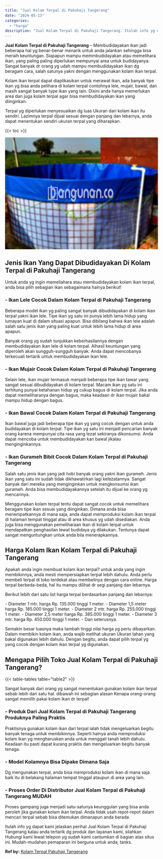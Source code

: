 ```yaml
---
title: "Jual Kolam Terpal di Pakuhaji Tangerang"
date: "2024-05-13"
categories: 
  - "harga"
description: "Jual Kolam Terpal di Pakuhaji Tangerang. Itulah info yg dapat kami jelaskan perihal Jual Kolam Terpal di Pakuhaji Tangerang kalau anda tertarik dg produk dan..."
---
```


**Jual Kolam Terpal di Pakuhaji Tangerang** – Membudidayakan ikan jadi beberapa hal yg benar-benar menarik untuk anda jalankan sehingga bisa meraih keuntungan. Siapapun mampu memmbudidayakan atau memelihara ikan, yang paling paling diperlukan mempunyai area untuk budidayanya. Sangat banyak dr orang yg udah mampu membudidayakan ikan dg beragam cara, salah satunya yakni dengan menggunakan kolam ikan terpal.

Kolam ikan terpal dapat diaplikasikan untuk merawat ikan, ada banyak tipe ikan yg bisa anda pelihara di kolam terpal contohnya lele, mujair, bawal, dan masih sangat banyak type ikan yang lain. Disini anda hanya memerlukan area dan juga kolam terpal agar bisa membudidayakan ikan yang diinginkan.

Terpal yg diperlukan menyesuaikan dg luas Ukuran dari kolam ikan itu sendiri. Lazimnya terpal dijual sesuai dengan panjang dan lebarnya, anda dapat menentukan sendiri ukuran terpal yang diharapkan.

{{< toc >}}

![Jual Kolam Terpal di Pakuhaji Tangerang](/images/jual-kolam-terpal-54.png)

## Jenis Ikan Yang Dapat Dibudidayakan Di Kolam Terpal di Pakuhaji Tangerang

Untuk anda yg ingin memeliahara atau membudidayakan kolam ikan terpal, anda bisa pilih sebagian ikan sebagaimana halnya berikut!

### \- Ikan Lele Cocok Dalam Kolam Terpal di Pakuhaji Tangerang

Beberapa model ikan yg paling sangat banyak dibudidayakan di kolam ikan terpal yakni ikan lele. Tipe ikan yg satu ini punya lebih lama hidup yang lumayan kuat di dalam situasi apapun. Bisa dibilang bahwa ikan lele adalah salah satu jenis ikan yang paling kuat untuk lebih lama hidup di area apapun.

Banyak orang yg sudah tunjukkan keberhasilannya dengan membudidayakan ikan lele di kolam terpal. Alhasil keuntungan yang diperoleh akan sungguh-sungguh banyak. Anda dapat mencobanya terkecuali tertarik untuk membudidayakan ikan lele.

### \- Ikan Mujair Cocok Dalam Kolam Terpal di Pakuhaji Tangerang

Selain lele, ikan mujair termasuk menjadi beberapa tipe ikan tawar yang sangat sesuai dibudidayakan di kolam terpal. Macam ikan yg satu ini terhitung punyai ketahanan hidup yg cukup bagus di kolam terpal. Jika anda dapat memeliharanya dengan bagus, maka keadaan dr ikan mujair bakal mampu hidup dengan bagus.

### \- Ikan Bawal Cocok Dalam Kolam Terpal di Pakuhaji Tangerang

Ikan bawal juga jadi beberapa tipe ikan yg yang cocok dengan untuk anda budidayakan di kolam terpal. Tipe ikan yg satu ini menjadi pencarian banyak orang karena mempunyai cita rasa yang lezat sekiranya dikonsumsi. Anda dapat mencoba untuk membudidayakan kan bawal jikalau menginginkannya.

### \- Ikan Gurameh Bibit Cocok Dalam Kolam Terpal di Pakuhaji Tangerang

Salah satu jenis ikan yang jadi hobi banyak orang yakni ikan gurameh. Jenis ikan yang satu ini sudah tidak dikhawatirkan lagi kelezatannya. Sangat banyak dari mereka yang menginginkan untuk mengkonsumsi ikan gurameh. Anda bisa membudidayakannya setelah itu dijual ke orang yg mencarinya.

Menggunakan kolam terpal tentu dapat sangat cocok untuk memelihara beragam tipe ikan sesuai yang diinginkan. Dimana anda bisa menempatkannya di mana saja, anda dapat memproduksi kolam ikan terpal di halaman tempat tinggal atau di area khusus yg udah disediakan. Anda juga bisa menggunakan pemeliharaan ikan di kolam terpal untuk mendapatkan penghasilan lewat budidaya yg dilakukan. Tentunya dapat sangat menguntungkan untuk anda bila menerapkannya.

## Harga Kolam Ikan Kolam Terpal di Pakuhaji Tangerang

Apakah anda ingin membuat kolam ikan terpal? untuk anda yang ingin membikinnya, anda mesti mempersiapkan terpal lebih dahulu. Anda perlu membeli terpal di toko terdekat atau membelinya dengan cara online. Harga terpal berbeda-beda, hal itu mampu dilihat dr segi panjang dan lebarnya.

Berikut lebih dari satu list harga terpal berdasarkan panjang dan lebarnya:

\- Diameter 1 mtr. harga Rp. 135.000 tinggi 1 meter. - Diameter 1,5 meter harga Rp. 185.000 tinggi 1 meter. - Diameter 2 mtr. harga Rp. 255.000 tinggi 1 meter. - Diameter 2,5 meter harga Rp. 385.000 tinggi 1 meter. - Diameter 3 mtr. harga Rp. 450.000 tinggi 1 meter. - Dan seterusnya.

Semakin besar luasnya maka tambah tinggi nilai harga yg perlu dibayarkan. Dalam membikin kolam ikan, anda wajib melihat ukuran Ukuran lahan yang bakal digunakan lebih dahulu. Dengan begitu, anda dapat pilih terpal yg yang cocok dengan kolam ikan terpal yg digunakan.

## Mengapa Pilih Toko Jual Kolam Terpal di Pakuhaji Tangerang?

{{< table-tables table="table2" >}}

Sangat banyak dari orang yg sangat menentukan gunakan kolam ikan terpal sebab lebih dari satu hal. dibawah ini sebagian alasan Kenapa orang-orang sangat memilih pakai kolam ikan dr terpal!

### \- Produk Dari Jual Kolam Terpal di Pakuhaji Tangerang Produknya Paling Praktis

Praktisnya gunakan kolam ikan dari terpal ialah tidak mengeluarkan begitu banyak tenaga untuk membikinnya. Seperti halnya anda memproduksi kolam ikan yg mengharuskan anda untuk menggali tanah lebih dahulu. Keadaan itu pasti dapat kurang praktis dan mengeluarkan begitu banyak tenaga.

### \- Model Kolamnya Bisa Dipake Dimana Saja

Dg mengunakan terpal, anda bisa memproduksi kolam ikan di mana saja baik itu di belakang halaman tempat tinggal ataupun di area yang lain.

### \- Proses Order Di Distributor Jual Kolam Terpal di Pakuhaji Tangerang MUDAH

Proses gampang juga menjadi satu-satunya keunggulan yang bisa anda peroleh jika gunakan kolam ikan terpal. Anda tidak usah repot-repot dalam mencari terpal sebab bisa ditemukan dimanapun anda berada.

Itulah info yg dapat kami jelaskan perihal Jual Kolam Terpal di Pakuhaji Tangerang kalau anda tertarik dg produk dan layanan kami, silahkan Hubungi kami lewat telepon yg sudah kami cantumkan di bagian atas situs ini. Mudah-mudahan pemaparan ini berguna untuk anda, tanks.

**Ref by:** [Kolam Terpal Pakuhaji Tangerang](https://id.wikipedia.org/wiki/Kolam)
